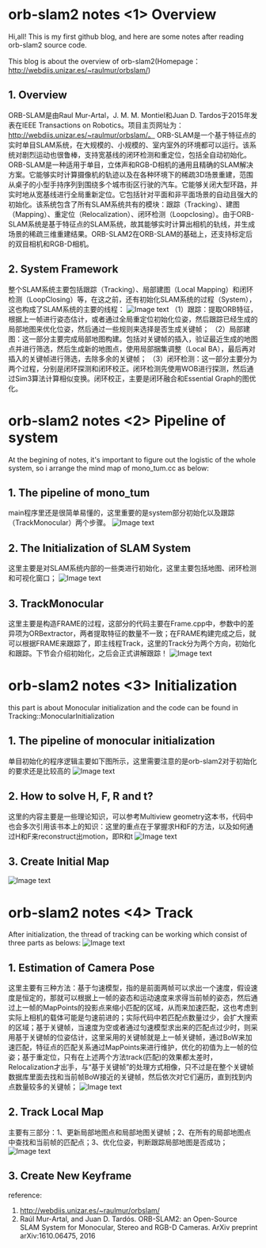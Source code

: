 # orb-slam2 notes <1> Overview

Hi,all! This is my first github blog, and here are some notes after reading orb-slam2 source code.

This blog is about the overview of orb-slam2(Homepage：http://webdiis.unizar.es/~raulmur/orbslam/)

## 1. Overview
ORB-SLAM是由Raul Mur-Artal，J. M. M. Montiel和Juan D. Tardos于2015年发表在IEEE Transactions on Robotics。项目主页网址为：http://webdiis.unizar.es/~raulmur/orbslam/。 
ORB-SLAM是一个基于特征点的实时单目SLAM系统，在大规模的、小规模的、室内室外的环境都可以运行。该系统对剧烈运动也很鲁棒，支持宽基线的闭环检测和重定位，包括全自动初始化。ORB-SLAM是一种适用于单目，立体声和RGB-D相机的通用且精确的SLAM解决方案。它能够实时计算摄像机的轨迹以及在各种环境下的稀疏3D场景重建，范围从桌子的小型手持序列到围绕多个城市街区行驶的汽车。它能够关闭大型环路，并实时地从宽基线进行全局重新定位。它包括针对平面和非平面场景的自动且强大的初始化。该系统包含了所有SLAM系统共有的模块：跟踪（Tracking）、建图（Mapping）、重定位（Relocalization）、闭环检测（Loopclosing）。由于ORB-SLAM系统是基于特征点的SLAM系统，故其能够实时计算出相机的轨线，并生成场景的稀疏三维重建结果。ORB-SLAM2在ORB-SLAM的基础上，还支持标定后的双目相机和RGB-D相机。

## 2. System Framework 
整个SLAM系统主要包括跟踪（Tracking）、局部建图（Local Mapping）和闭环检测（LoopClosing）等，在这之前，还有初始化SLAM系统的过程（System），这也构成了SLAM系统的主要的线程：
![Image text](https://github.com/Learndeligent/orb-slam2-notes/blob/master/images/Framework.png)
（1）跟踪：提取ORB特征，根据上一帧进行姿态估计，或者通过全局重定位初始化位姿，然后跟踪已经生成的局部地图来优化位姿，然后通过一些规则来选择是否生成关键帧；
（2）局部建图：这一部分主要完成局部地图构建。包括对关键帧的插入，验证最近生成的地图点并进行筛选，然后生成新的地图点，使用局部捆集调整（Local BA），最后再对插入的关键帧进行筛选，去除多余的关键帧；
（3）闭环检测：这一部分主要分为两个过程，分别是闭环探测和闭环校正。闭环检测先使用WOB进行探测，然后通过Sim3算法计算相似变换。闭环校正，主要是闭环融合和Essential Graph的图优化。

# orb-slam2 notes <2> Pipeline of system

At the begining of notes, it's important to figure out the logistic of the whole system, so i arrange the mind map of mono_tum.cc as below:

## 1. The pipeline of mono_tum
main程序里还是很简单易懂的，这里重要的是system部分初始化以及跟踪（TrackMonocular）两个步骤。
![Image text](https://github.com/Learndeligent/orb-slam2-notes/blob/master/images/mono_tum.png)

## 2. The Initialization of SLAM System
这里主要是对SLAM系统内部的一些类进行初始化，这里主要包括地图、闭环检测和可视化窗口；
![Image text](https://github.com/Learndeligent/orb-slam2-notes/blob/master/images/SLAM_ini.png)

## 3. TrackMonocular 
这里主要是构造FRAME的过程，这部分的代码主要在Frame.cpp中，参数中的差异项为ORBextractor，两者提取特征的数量不一致；在FRAME构建完成之后，就可以根据FRAME来跟踪了，即主线程Track，这里的Track分为两个方向，初始化和跟踪。下节会介绍初始化，之后会正式讲解跟踪！
![Image text](https://github.com/Learndeligent/orb-slam2-notes/blob/master/images/TrackMonocular.png)


# orb-slam2 notes <3> Initialization

this part is about Monocular initialization and the code can be found in Tracking::MonocularInitialization

## 1. The pipeline of monocular initialization
单目初始化的程序逻辑主要如下图所示，这里需要注意的是orb-slam2对于初始化的要求还是比较高的
![Image text](https://github.com/Learndeligent/orb-slam2-notes/blob/master/images/MonocularInitialization.png)

## 2. How to solve H, F, R and t?
这里的内容主要是一些理论知识，可以参考Multiview geometry这本书，代码中也会多次引用该书本上的知识：这里的重点在于掌握求H和F的方法，以及如何通过H和F来reconstruct出motion，即R和t
![Image text](https://github.com/Learndeligent/orb-slam2-notes/blob/master/images/SolveHandF.png)

## 3. Create Initial Map
![Image text](https://github.com/Learndeligent/orb-slam2-notes/blob/master/images/CreateInitialMapMonocular.png)



# orb-slam2 notes <4> Track

After initialization, the thread of tracking can be working which consist of three parts as belows:
![Image text](https://github.com/Learndeligent/orb-slam2-notes/blob/master/images/Track().png)

## 1. Estimation of Camera Pose
这里主要有三种方法：基于匀速模型，指的是前面两帧可以求出一个速度，假设速度是恒定的，那就可以根据上一帧的姿态和运动速度来求得当前帧的姿态，然后通过上一帧的MapPoints的投影点来缩小匹配的区域，从而来加速匹配，这也考虑到实际上相机的载体可能是匀速前进的；实际代码中若匹配点数量过少，会扩大搜索的区域；基于关键帧，当速度为空或者通过匀速模型求出来的匹配点过少时，则采用基于关键帧的位姿估计，这里采用的关键帧就是上一帧关键帧，通过BoW来加速匹配，特征点的匹配关系通过MapPoints来进行维护，优化的初值为上一帧的位姿；基于重定位，只有在上述两个方法track(匹配)的效果都太差时，Relocalization才出手，与“基于关键帧”的处理方式相像，只不过是在整个关键帧数据库里面去找和当前帧BoW接近的关键帧，然后依次对它们遍历，直到找到内点数量较多的关键帧；
![Image text](https://github.com/Learndeligent/orb-slam2-notes/blob/master/images/Ini_Tcw_3model.png)

## 2. Track Local Map
主要有三部分：1、更新局部地图点和局部地图关键帧；2、在所有的局部地图点中查找和当前帧的匹配点；3、优化位姿，判断跟踪局部地图是否成功；
![Image text](https://github.com/Learndeligent/orb-slam2-notes/blob/master/images/TrackLocalMappng)

## 3. Create New Keyframe


reference:
1. http://webdiis.unizar.es/~raulmur/orbslam/
2. Raúl Mur-Artal, and Juan D. Tardós. ORB-SLAM2: an Open-Source SLAM System for Monocular, Stereo and RGB-D Cameras. ArXiv preprint arXiv:1610.06475, 2016 

